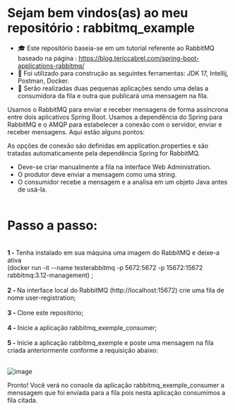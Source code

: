 # Sejam bem vindos(as) ao meu repositório : rabbitmq_example


- :mortar_board: Este repositório baseia-se em um tutorial referente ao RabbitMQ baseado na página : https://blog.tericcabrel.com/spring-boot-applications-rabbitmq/
- :construction: Foi utilizado para construção as seguintes ferramentas: JDK 17, Intellij, Postman, Docker.
- :memo: Serão realizadas duas pequenas aplicações sendo uma delas a consumidora da fila e outra que publicará uma mensagem na fila.

Usamos o RabbitMQ para enviar e receber mensagens de forma assíncrona entre dois aplicativos Spring Boot. Usamos a dependência do Spring para RabbitMQ e o AMQP para estabelecer a conexão com o servidor, enviar e receber mensagens. Aqui estão alguns pontos:

As opções de conexão são definidas em application.properties e são tratadas automaticamente pela dependência Spring for RabbitMQ.
- Deve-se criar manualmente a fila na interface Web Administration.
- O produtor deve enviar a mensagem como uma string.
- O consumidor recebe a mensagem e a analisa em um objeto Java antes de usá-la.
  <br><br>

 # Passo a passo:
 <br>
  <strong>1 - </strong>Tenha instalado em sua máquina uma imagem do RabbitMQ e deixe-a ativa<br> (docker run -it --name testerabbitmq -p 5672:5672 -p 15672:15672 rabbitmq:3.12-management) ;<br><br>
  <strong>2 - </strong>Na interface local do RabbitMQ (http://localhost:15672) crie uma fila de nome user-registration;<br><br>
  <strong>3 - </strong>Clone este repositório;<br><br>
  <strong>4 - </strong>Inicie a aplicação rabbitmq_exemple_consumer;<br><br>
  <strong>5 - </strong>Inicie a aplicação rabbitmq_exemple e poste uma mensagem na fila criada anteriormente conforme a requisição abaixo:<br><br>

  ![image](https://github.com/samucaopcao/rabbitmq_example/assets/59769434/25e83e88-725c-4c53-91f4-1c43065fd4ae)<br>

Pronto! Você verá no console da aplicação  rabbitmq_exemple_consumer a menssagem que foi enviada para a fila pois nesta aplicação consumimos a fila citada.

